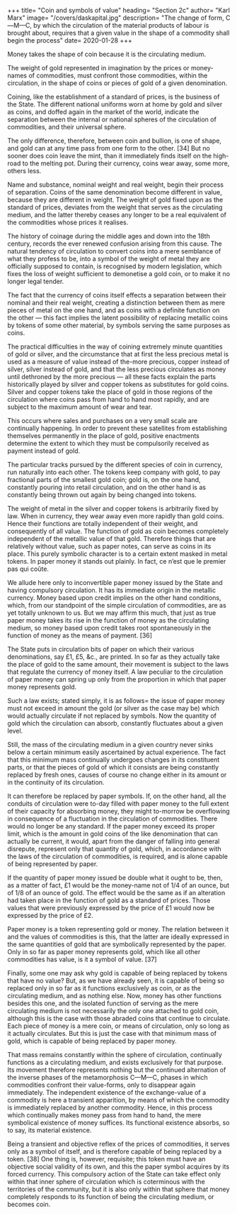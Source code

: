 +++
title=  "Coin and symbols of value"
heading=  "Section 2c"
author=  "Karl Marx"
image=  "/covers/daskapital.jpg"
description=  "The change of form, C—M—C, by which the circulation of the material products of labour is brought about, requires that a given value in the shape of a commodity shall begin the process"
date=  2020-01-28
+++


Money takes the shape of coin because it is the circulating medium. 

The weight of gold represented in imagination by the prices or money-names of commodities, must confront those commodities, within the circulation, in the shape of coins or pieces of gold of a given denomination. 

Coining, like the establishment of a standard of prices, is the business of the State. The different national uniforms worn at home by gold and silver as coins, and doffed again in the market of the world, indicate the separation between the internal or national spheres of the circulation of commodities, and their universal sphere.

The only difference, therefore, between coin and bullion, is one of shape, and gold can at any time pass from one form to the other. [34] But no sooner does coin leave the mint, than it immediately finds itself on the high-road to the melting pot. During their currency, coins wear away, some more, others less. 

Name and substance, nominal weight and real weight, begin their process of separation. Coins of the same denomination become different in value, because they are different in weight. The weight of gold fixed upon as the standard of prices, deviates from the weight that serves as the circulating medium, and the latter thereby ceases any longer to be a real equivalent of the commodities whose prices it realises. 

The history of coinage during the middle ages and down into the 18th century, records the ever renewed confusion arising from this cause. The natural tendency of circulation to convert coins into a mere semblance of what they profess to be, into a symbol of the weight of metal they are officially supposed to contain, is recognised by modern legislation, which fixes the loss of weight sufficient to demonetise a gold coin, or to make it no longer legal tender.

The fact that the currency of coins itself effects a separation between their nominal and their real weight, creating a distinction between them as mere pieces of metal on the one hand, and as coins with a definite function on the other — this fact implies the latent possibility of replacing metallic coins by tokens of some other material, by symbols serving the same purposes as coins. 

The practical difficulties in the way of coining extremely minute quantities of gold or silver, and the circumstance that at first the less precious metal is used as a measure of value instead of the-more precious, copper instead of silver, silver instead of gold, and that the less precious circulates as money until dethroned by the more precious — all these facts explain the parts historically played by silver and copper tokens as substitutes for gold coins. Silver and copper tokens take the place of gold in those regions of the circulation where coins pass from hand to hand most rapidly, and are subject to the maximum amount of wear and tear. 

This occurs where sales and purchases on a very small scale are continually happening. In order to prevent these satellites from establishing themselves permanently in the place of gold, positive enactments determine the extent to which they must be compulsorily received as payment instead of gold. 

The particular tracks pursued by the different species of coin in currency, run naturally into each other. The tokens keep company with gold, to pay fractional parts of the smallest gold coin; gold is, on the one hand, constantly pouring into retail circulation, and on the other hand is as constantly being thrown out again by being changed into tokens.

The weight of metal in the silver and copper tokens is arbitrarily fixed by law. When in currency, they wear away even more rapidly than gold coins. Hence their functions are totally independent of their weight, and consequently of all value. The function of gold as coin becomes completely independent of the metallic value of that gold. Therefore things that are relatively without value, such as paper notes, can serve as coins in its place. This purely symbolic character is to a certain extent masked in metal tokens. In paper money it stands out plainly. In fact, ce n’est que le premier pas qui coûte.

We allude here only to inconvertible paper money issued by the State and having compulsory circulation. It has its immediate origin in the metallic currency. Money based upon credit implies on the other hand conditions, which, from our standpoint of the simple circulation of commodities, are as yet totally unknown to us. But we may affirm this much, that just as true paper money takes its rise in the function of money as the circulating medium, so money based upon credit takes root spontaneously in the function of money as the means of payment. [36]

The State puts in circulation bits of paper on which their various denominations, say £1, £5, &c., are printed. In so far as they actually take the place of gold to the same amount, their movement is subject to the laws that regulate the currency of money itself. A law peculiar to the circulation of paper money can spring up only from the proportion in which that paper money represents gold. 

Such a law exists; stated simply, it is as follows=  the issue of paper money must not exceed in amount the gold (or silver as the case may be) which would actually circulate if not replaced by symbols. Now the quantity of gold which the circulation can absorb, constantly fluctuates about a given level. 

Still, the mass of the circulating medium in a given country never sinks below a certain minimum easily ascertained by actual experience. The fact that this minimum mass continually undergoes changes in its constituent parts, or that the pieces of gold of which it consists are being constantly replaced by fresh ones, causes of course no change either in its amount or in the continuity of its circulation. 

It can therefore be replaced by paper symbols. If, on the other hand, all the conduits of circulation were to-day filled with paper money to the full extent of their capacity for absorbing money, they might to-morrow be overflowing in consequence of a fluctuation in the circulation of commodities. There would no longer be any standard. If the paper money exceed its proper limit, which is the amount in gold coins of the like denomination that can actually be current, it would, apart from the danger of falling into general disrepute, represent only that quantity of gold, which, in accordance with the laws of the circulation of commodities, is required, and is alone capable of being represented by paper. 

If the quantity of paper money issued be double what it ought to be, then, as a matter of fact, £1 would be the money-name not of 1/4 of an ounce, but of 1/8 of an ounce of gold. The effect would be the same as if an alteration had taken place in the function of gold as a standard of prices. Those values that were previously expressed by the price of £1 would now be expressed by the price of £2.

Paper money is a token representing gold or money. The relation between it and the values of commodities is this, that the latter are ideally expressed in the same quantities of gold that are symbolically represented by the paper. Only in so far as paper money represents gold, which like all other commodities has value, is it a symbol of value. [37]

Finally, some one may ask why gold is capable of being replaced by tokens that have no value? But, as we have already seen, it is capable of being so replaced only in so far as it functions exclusively as coin, or as the circulating medium, and as nothing else. Now, money has other functions besides this one, and the isolated function of serving as the mere circulating medium is not necessarily the only one attached to gold coin, although this is the case with those abraded coins that continue to circulate. Each piece of money is a mere coin, or means of circulation, only so long as it actually circulates. But this is just the case with that minimum mass of gold, which is capable of being replaced by paper money. 

That mass remains constantly within the sphere of circulation, continually functions as a circulating medium, and exists exclusively for that purpose. Its movement therefore represents nothing but the continued alternation of the inverse phases of the metamorphosis C—M—C, phases in which commodities confront their value-forms, only to disappear again immediately. The independent existence of the exchange-value of a commodity is here a transient apparition, by means of which the commodity is immediately replaced by another commodity. Hence, in this process which continually makes money pass from hand to hand, the mere symbolical existence of money suffices. Its functional existence absorbs, so to say, its material existence. 

Being a transient and objective reflex of the prices of commodities, it serves only as a symbol of itself, and is therefore capable of being replaced by a token. [38] One thing is, however, requisite; this token must have an objective social validity of its own, and this the paper symbol acquires by its forced currency. This compulsory action of the State can take effect only within that inner sphere of circulation which is coterminous with the territories of the community, but it is also only within that sphere that money completely responds to its function of being the circulating medium, or becomes coin.
